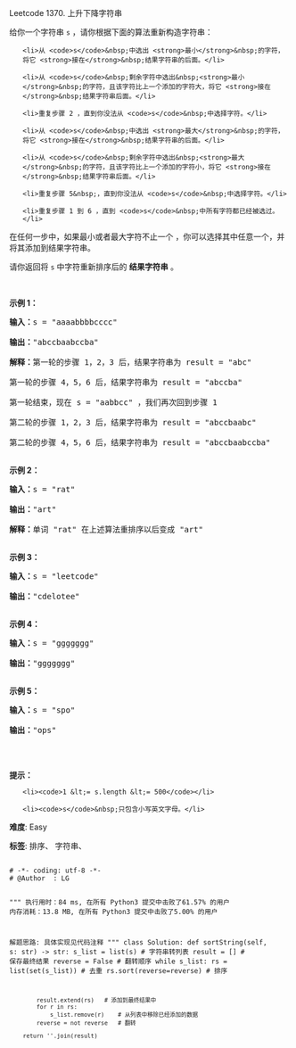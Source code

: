 Leetcode 1370. 上升下降字符串
<p>给你一个字符串&nbsp;<code>s</code>&nbsp;，请你根据下面的算法重新构造字符串：</p>


<ol>

	<li>从 <code>s</code>&nbsp;中选出 <strong>最小</strong>&nbsp;的字符，将它 <strong>接在</strong>&nbsp;结果字符串的后面。</li>

	<li>从 <code>s</code>&nbsp;剩余字符中选出&nbsp;<strong>最小</strong>&nbsp;的字符，且该字符比上一个添加的字符大，将它 <strong>接在</strong>&nbsp;结果字符串后面。</li>

	<li>重复步骤 2 ，直到你没法从 <code>s</code>&nbsp;中选择字符。</li>

	<li>从 <code>s</code>&nbsp;中选出 <strong>最大</strong>&nbsp;的字符，将它 <strong>接在</strong>&nbsp;结果字符串的后面。</li>

	<li>从 <code>s</code>&nbsp;剩余字符中选出&nbsp;<strong>最大</strong>&nbsp;的字符，且该字符比上一个添加的字符小，将它 <strong>接在</strong>&nbsp;结果字符串后面。</li>

	<li>重复步骤 5&nbsp;，直到你没法从 <code>s</code>&nbsp;中选择字符。</li>

	<li>重复步骤 1 到 6 ，直到 <code>s</code>&nbsp;中所有字符都已经被选过。</li>

</ol>



<p>在任何一步中，如果最小或者最大字符不止一个&nbsp;，你可以选择其中任意一个，并将其添加到结果字符串。</p>



<p>请你返回将&nbsp;<code>s</code>&nbsp;中字符重新排序后的 <strong>结果字符串</strong> 。</p>



<p>&nbsp;</p>



<p><strong>示例 1：</strong></p>



<pre><strong>输入：</strong>s = &quot;aaaabbbbcccc&quot;

<strong>输出：</strong>&quot;abccbaabccba&quot;

<strong>解释：</strong>第一轮的步骤 1，2，3 后，结果字符串为 result = &quot;abc&quot;

第一轮的步骤 4，5，6 后，结果字符串为 result = &quot;abccba&quot;

第一轮结束，现在 s = &quot;aabbcc&quot; ，我们再次回到步骤 1

第二轮的步骤 1，2，3 后，结果字符串为 result = &quot;abccbaabc&quot;

第二轮的步骤 4，5，6 后，结果字符串为 result = &quot;abccbaabccba&quot;

</pre>



<p><strong>示例 2：</strong></p>



<pre><strong>输入：</strong>s = &quot;rat&quot;

<strong>输出：</strong>&quot;art&quot;

<strong>解释：</strong>单词 &quot;rat&quot; 在上述算法重排序以后变成 &quot;art&quot;

</pre>



<p><strong>示例 3：</strong></p>



<pre><strong>输入：</strong>s = &quot;leetcode&quot;

<strong>输出：</strong>&quot;cdelotee&quot;

</pre>



<p><strong>示例 4：</strong></p>



<pre><strong>输入：</strong>s = &quot;ggggggg&quot;

<strong>输出：</strong>&quot;ggggggg&quot;

</pre>



<p><strong>示例 5：</strong></p>



<pre><strong>输入：</strong>s = &quot;spo&quot;

<strong>输出：</strong>&quot;ops&quot;

</pre>



<p>&nbsp;</p>



<p><strong>提示：</strong></p>



<ul>

	<li><code>1 &lt;= s.length &lt;= 500</code></li>

	<li><code>s</code>&nbsp;只包含小写英文字母。</li>

</ul>





 **难度**: Easy



 **标签**: 排序、 字符串、 





<div class="hcb_wrap">
<pre class="prism undefined-numbers lang-python" data-lang="Python"><code>
# -*- coding: utf-8 -*-
# @Author  : LG

"""
执行用时：84 ms, 在所有 Python3 提交中击败了61.57% 的用户
内存消耗：13.8 MB, 在所有 Python3 提交中击败了5.00% 的用户

解题思路:
    具体实现见代码注释
"""
class Solution:
    def sortString(self, s: str) -> str:
        s_list = list(s)    # 字符串转列表
        result = []         # 保存最终结果
        reverse = False     # 翻转顺序
        while s_list:
            rs = list(set(s_list))  # 去重
            rs.sort(reverse=reverse)    # 排序

            result.extend(rs)   # 添加到最终结果中
            for r in rs:
                s_list.remove(r)    # 从列表中移除已经添加的数据
            reverse = not reverse   # 翻转

        return ''.join(result)
</code></pre></div>

